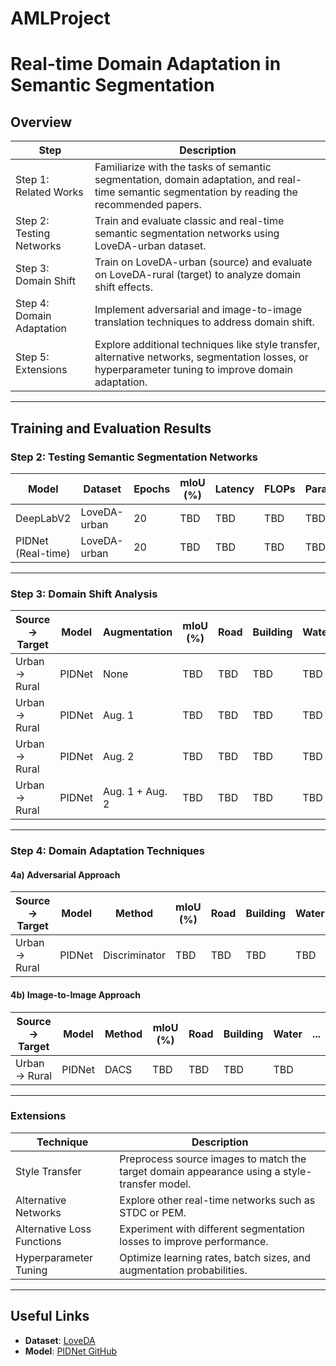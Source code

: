# AMLProject

# Real-time Domain Adaptation in Semantic Segmentation

## Overview
| **Step**                     | **Description**                                                                                                                                               |
|------------------------------|---------------------------------------------------------------------------------------------------------------------------------------------------------------|
| Step 1: Related Works        | Familiarize with the tasks of semantic segmentation, domain adaptation, and real-time semantic segmentation by reading the recommended papers.                |
| Step 2: Testing Networks     | Train and evaluate classic and real-time semantic segmentation networks using LoveDA-urban dataset.                                                          |
| Step 3: Domain Shift         | Train on LoveDA-urban (source) and evaluate on LoveDA-rural (target) to analyze domain shift effects.                                                        |
| Step 4: Domain Adaptation    | Implement adversarial and image-to-image translation techniques to address domain shift.                                                                      |
| Step 5: Extensions           | Explore additional techniques like style transfer, alternative networks, segmentation losses, or hyperparameter tuning to improve domain adaptation.         |

---

## Training and Evaluation Results

### Step 2: Testing Semantic Segmentation Networks
| **Model**           | **Dataset**       | **Epochs** | **mIoU (%)** | **Latency** | **FLOPs** | **Params** |
|----------------------|-------------------|------------|--------------|-------------|-----------|------------|
| DeepLabV2           | LoveDA-urban     | 20         | TBD          | TBD         | TBD       | TBD        |
| PIDNet (Real-time)  | LoveDA-urban     | 20         | TBD          | TBD         | TBD       | TBD        |

---

### Step 3: Domain Shift Analysis
| **Source → Target** | **Model**         | **Augmentation** | **mIoU (%)** | **Road** | **Building** | **Water** | ... |
|---------------------|-------------------|------------------|--------------|----------|--------------|-----------|-----|
| Urban → Rural       | PIDNet           | None             | TBD          | TBD      | TBD          | TBD       |     |
| Urban → Rural       | PIDNet           | Aug. 1           | TBD          | TBD      | TBD          | TBD       |     |
| Urban → Rural       | PIDNet           | Aug. 2           | TBD          | TBD      | TBD          | TBD       |     |
| Urban → Rural       | PIDNet           | Aug. 1 + Aug. 2   | TBD          | TBD      | TBD          | TBD       |     |

---

### Step 4: Domain Adaptation Techniques
#### 4a) Adversarial Approach
| **Source → Target** | **Model**         | **Method**      | **mIoU (%)** | **Road** | **Building** | **Water** | ... |
|---------------------|-------------------|-----------------|--------------|----------|--------------|-----------|-----|
| Urban → Rural       | PIDNet           | Discriminator   | TBD          | TBD      | TBD          | TBD       |     |

#### 4b) Image-to-Image Approach
| **Source → Target** | **Model**         | **Method**      | **mIoU (%)** | **Road** | **Building** | **Water** | ... |
|---------------------|-------------------|-----------------|--------------|----------|--------------|-----------|-----|
| Urban → Rural       | PIDNet           | DACS            | TBD          | TBD      | TBD          | TBD       |     |

---

### Extensions
| **Technique**                | **Description**                                                                                  |
|-------------------------------|--------------------------------------------------------------------------------------------------|
| Style Transfer               | Preprocess source images to match the target domain appearance using a style-transfer model.     |
| Alternative Networks         | Explore other real-time networks such as STDC or PEM.                                           |
| Alternative Loss Functions   | Experiment with different segmentation losses to improve performance.                           |
| Hyperparameter Tuning        | Optimize learning rates, batch sizes, and augmentation probabilities.                           |

---

## Useful Links
- **Dataset**: [LoveDA](https://zenodo.org/records/5706578)
- **Model**: [PIDNet GitHub](https://github.com/XuJiacong/PIDNet)
